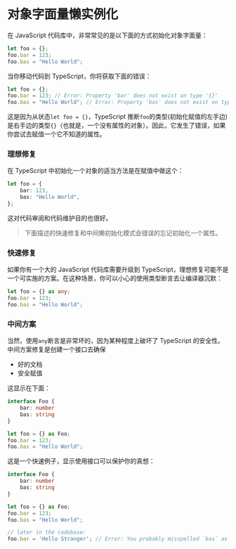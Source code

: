 # 对象字面量懒实例化

在 JavaScript 代码库中，非常常见的是以下面的方式初始化对象字面量：
```ts
let foo = {};
foo.bar = 123;
foo.bas = "Hello World";
```

当你移动代码到 TypeScript，你将获取下面的错误：
```ts
let foo = {};
foo.bar = 123; // Error: Property 'bar' does not exist on type '{}'
foo.bas = "Hello World"; // Error: Property 'bas' does not exist on type '{}'
```
这是因为从状态`let foo = {}`，TypeScript 推断`foo`的类型(初始化赋值的左手边)是右手边的类型`{}`（也就是，一个没有属性的对象）。因此，它发生了错误，如果你尝试去赋值一个它不知道的属性。

### 理想修复

在 TypeScript 中初始化一个对象的适当方法是在赋值中做这个：
```ts
let foo = {
    bar: 123,
    bas: "Hello World",
};
```
这对代码审阅和代码维护目的也很好。

> 下面描述的快速修复和中间懒初始化模式会错误的忘记初始化一个属性。

### 快速修复

如果你有一个大的 JavaScript 代码库需要升级到 TypeScript，理想修复可能不是一个可实施的方案。在这种场景，你可以小心的使用类型断言去让编译器沉默：
```ts
let foo = {} as any;
foo.bar = 123;
foo.bas = "Hello World";
```

### 中间方案

当然，使用`any`断言是非常坏的，因为某种程度上破坏了 TypeScript 的安全性。中间方案修复是创建一个接口去确保

- 好的文档
- 安全赋值

这显示在下面：
```ts
interface Foo {
    bar: number
    bas: string
}

let foo = {} as Foo;
foo.bar = 123;
foo.bas = "Hello World";
```

这是一个快速例子，显示使用接口可以保护你的真想：
```ts
interface Foo {
    bar: number
    bas: string
}

let foo = {} as Foo;
foo.bar = 123;
foo.bas = "Hello World";

// later in the codebase:
foo.bar = 'Hello Stranger'; // Error: You probably misspelled `bas` as `bar`, cannot assign string to number
```
